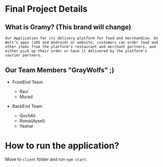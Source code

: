 # Final Project Details

## What is Gramy? (This brand will change)

```
Our Application for its delivery platform for food and merchandise. On Wolt’s apps (iOS and Android) or website, customers can order food and other items from the platform’s restaurant and merchant partners, and either pick up their order or have it delivered by the platform’s courier partners.
```

## Our Team Members "GrayWolfs" ;)

-   FrontEnd Team

    -   Ravi
    -   Murad

-   BackEnd Team

    -   QochAli
    -   Roma(Aysel)
    -   Yashar

# How to run the application?

Move to `client` folder and run `npm start`.

